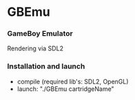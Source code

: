 # GBEmu

### GameBoy Emulator
Rendering via SDL2

### Installation and launch
  - compile (required lib's: SDL2, OpenGL)
  - launch: "./GBEmu cartridgeName"
